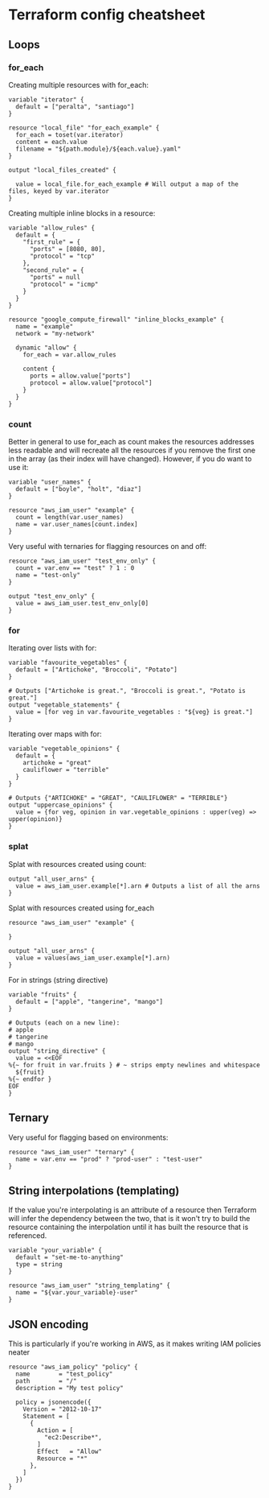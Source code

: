 # Terraform config cheatsheet
## Loops
### for_each
Creating multiple resources with for_each:
```
variable "iterator" {
  default = ["peralta", "santiago"]
}

resource "local_file" "for_each_example" {
  for_each = toset(var.iterator)
  content = each.value
  filename = "${path.module}/${each.value}.yaml"
}

output "local_files_created" {

  value = local_file.for_each_example # Will output a map of the files, keyed by var.iterator
}

```
Creating multiple inline blocks in a resource:
```
variable "allow_rules" {
  default = {
    "first_rule" = {
      "ports" = [8080, 80],
      "protocol" = "tcp"
    },
    "second_rule" = {
      "ports" = null
      "protocol" = "icmp"
    }
  }
}

resource "google_compute_firewall" "inline_blocks_example" {
  name = "example"
  network = "my-network"

  dynamic "allow" {
    for_each = var.allow_rules

    content {
      ports = allow.value["ports"]
      protocol = allow.value["protocol"]
    }
  }
}

```
### count
Better in general to use for_each as count makes the resources addresses less readable and will recreate all the resources if you remove the first one in the array (as their index will have changed). However, if you do want to use it:
```
variable "user_names" {
  default = ["boyle", "holt", "diaz"]
}

resource "aws_iam_user" "example" {
  count = length(var.user_names)
  name = var.user_names[count.index]
}

```
Very useful with ternaries for flagging resources on and off:
```
resource "aws_iam_user" "test_env_only" {
  count = var.env == "test" ? 1 : 0
  name = "test-only"
}

output "test_env_only" {
  value = aws_iam_user.test_env_only[0]
}

```
### for
Iterating over lists with for:
```
variable "favourite_vegetables" {
  default = ["Artichoke", "Broccoli", "Potato"]
}

# Outputs ["Artichoke is great.", "Broccoli is great.", "Potato is great."]
output "vegetable_statements" {
  value = [for veg in var.favourite_vegetables : "${veg} is great."]
}

```
Iterating over maps with for:
```
variable "vegetable_opinions" {
  default = {
    artichoke = "great"
    cauliflower = "terrible"
  }
}

# Outputs {"ARTICHOKE" = "GREAT", "CAULIFLOWER" = "TERRIBLE"}
output "uppercase_opinions" {
  value = {for veg, opinion in var.vegetable_opinions : upper(veg) => upper(opinion)}
}

```
### splat
Splat with resources created using count:
```
output "all_user_arns" {
  value = aws_iam_user.example[*].arn # Outputs a list of all the arns
}

```
Splat with resources created using for_each
```
resource "aws_iam_user" "example" {

}

output "all_user_arns" {
  value = values(aws_iam_user.example[*].arn)
}

```
For in strings (string directive)
```
variable "fruits" {
  default = ["apple", "tangerine", "mango"]
}

# Outputs (each on a new line):
# apple
# tangerine
# mango
output "string_directive" {
  value = <<EOF
%{~ for fruit in var.fruits } # ~ strips empty newlines and whitespace
  ${fruit}
%{~ endfor }
EOF
}

```
## Ternary
Very useful for flagging based on environments:
```
resource "aws_iam_user" "ternary" {
  name = var.env == "prod" ? "prod-user" : "test-user"
}

```
## String interpolations (templating)
If the value you're interpolating is an attribute of a resource then Terraform will infer the dependency between the two, that is it won't try to build the resource containing the interpolation until it has built the resource that is referenced.
```
variable "your_variable" {
  default = "set-me-to-anything"
  type = string
}

resource "aws_iam_user" "string_templating" {
  name = "${var.your_variable}-user"
}

```
## JSON encoding
This is particularly if you're working in AWS, as it makes writing IAM policies neater
```
resource "aws_iam_policy" "policy" {
  name        = "test_policy"
  path        = "/"
  description = "My test policy"

  policy = jsonencode({
    Version = "2012-10-17"
    Statement = [
      {
        Action = [
          "ec2:Describe*",
        ]
        Effect   = "Allow"
        Resource = "*"
      },
    ]
  })
}

```


